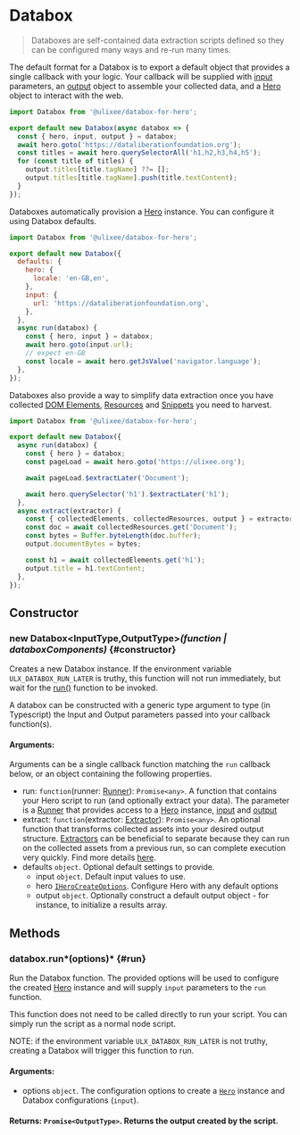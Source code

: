 # Databox

> Databoxes are self-contained data extraction scripts defined so they can be configured many ways and re-run many times.

The default format for a Databox is to export a default object that provides a single callback with your logic. Your callback will be supplied with [input](#input) parameters, an [output](#output) object to assemble your collected data, and a [Hero](/docs/hero) object to interact with the web.

```js
import Databox from '@ulixee/databox-for-hero';

export default new Databox(async databox => {
  const { hero, input, output } = databox;
  await hero.goto('https://dataliberationfoundation.org');
  const titles = await hero.querySelectorAll('h1,h2,h3,h4,h5');
  for (const title of titles) {
    output.titles[title.tagName] ??= [];
    output.titles[title.tagName].push(title.textContent);
  }
});
```

Databoxes automatically provision a [Hero](/docs/hero) instance. You can configure it using Databox defaults.

```js
import Databox from '@ulixee/databox-for-hero';

export default new Databox({
  defaults: {
    hero: {
      locale: 'en-GB,en',
    },
    input: {
      url: 'https://dataliberationfoundation.org',
    },
  },
  async run(databox) {
    const { hero, input } = databox;
    await hero.goto(input.url);
    // expect en-GB
    const locale = await hero.getJsValue('navigator.language');
  },
});
```

Databoxes also provide a way to simplify data extraction once you have collected [DOM Elements](/docs/databox/advanced/collected-elements), [Resources](/docs/databox/advanced/collected-resources) and [Snippets](/docs/databox/advanced/collected-snippets) you need to harvest.

```js
import Databox from '@ulixee/databox-for-hero';

export default new Databox({
  async run(databox) {
    const { hero } = databox;
    const pageLoad = await hero.goto('https://ulixee.org');

    await pageLoad.$extractLater('Document');

    await hero.querySelector('h1').$extractLater('h1');
  },
  async extract(extractor) {
    const { collectedElements, collectedResources, output } = extractor;
    const doc = await collectedResources.get('Document');
    const bytes = Buffer.byteLength(doc.buffer);
    output.documentBytes = bytes;

    const h1 = await collectedElements.get('h1');
    output.title = h1.textContent;
  },
});
```

## Constructor

### new Databox<InputType,OutputType>_(function | databoxComponents)_ {#constructor}

Creates a new Databox instance. If the environment variable `ULX_DATABOX_RUN_LATER` is truthy, this function will not run immediately, but wait for the [run()](#run) function to be invoked.

A databox can be constructed with a generic type argument to type (in Typescript) the Input and Output parameters passed into your callback function(s).

#### **Arguments**:

Arguments can be a single callback function matching the `run` callback below, or an object containing the following properties.

- run: `function`(runner: [Runner](/docs/databox/runner)): `Promise<any>`. A function that contains your Hero script to run (and optionally extract your data). The parameter is a [Runner](/docs/databox/basic-interfaces/runner) that provides access to a [Hero](/docs/hero) instance, [input](/docs/databox//basic-interfaces/runner#input) and [output](/docs/databox/basic-interfaces/runner#output)
- extract: `function`(extractor: [Extractor](/docs/databox/basic-interfaces/extractor)): `Promise<any>`. An optional function that transforms collected assets into your desired output structure. [Extractors](/docs/databox/basic-interfaces/extractor) can be beneficial to separate because they can run on the collected assets from a previous run, so can complete execution very quickly. Find more details [here](/docs/databox/basic-interfaces/extractor).
- defaults `object`. Optional default settings to provide.
  - input `object`. Default input values to use.
  - hero [`IHeroCreateOptions`](/docs/hero/basic-interfaces/hero#constructor). Configure Hero with any default options
  - output `object`. Optionally construct a default output object - for instance, to initialize a results array.

## Methods

### databox.run*(options)* {#run}

Run the Databox function. The provided options will be used to configure the created [Hero](/docs/hero) instance and will supply `input` parameters to the `run` function.

This function does not need to be called directly to run your script. You can simply run the script as a normal node script.

NOTE: if the environment variable `ULX_DATABOX_RUN_LATER` is not truthy, creating a Databox will trigger this function to run.

#### **Arguments**:

- options `object`. The configuration options to create a [`Hero`](/docs/hero/basic-interfaces/hero#constructor) instance and Databox configurations (`input`).

#### **Returns**: `Promise<OutputType>`. Returns the output created by the script.
